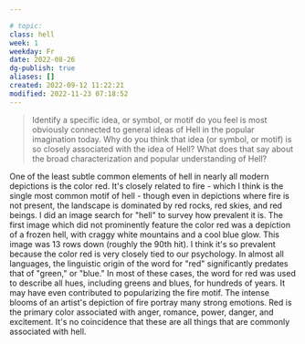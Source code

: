 ---
# topic: 
class: hell
week: 1
weekday: Fr
date: 2022-08-26
dg-publish: true
aliases: []
created: 2022-09-12 11:22:21
modified: 2022-11-23 07:18:52
---

>  Identify a specific idea, or symbol, or motif do you feel is most obviously connected to general ideas of Hell in the popular imagination today.  Why do you think that idea (or symbol, or motif) is so closely associated with the idea of Hell?   What does that say about the broad characterization and popular understanding of Hell?


One of the least subtle common elements of hell in nearly all modern depictions is the color red. It's closely related to fire - which I think is the single most common motif of hell - though even in depictions where fire is not present, the landscape is dominated by red rocks, red skies, and red beings.
I did an image search for "hell" to survey how prevalent it is. The first image which did not prominently feature the color red was a depiction of a frozen hell, with craggy white mountains and a cool blue glow. This image was 13 rows down (roughly the 90th hit).
I think it's so prevalent because the color red is very closely tied to our psychology. In almost all languages, the linguistic origin of the word for "red" significantly predates that of "green," or "blue." In most of these cases, the word for red was used to describe all hues, including greens and blues, for hundreds of years.
It may have even contributed to popularizing the fire motif. The intense blooms of an artist's depiction of fire portray many strong emotions.
Red is the primary color associated with anger, romance, power, danger, and excitement. It's no coincidence that these are all things that are commonly associated with hell.